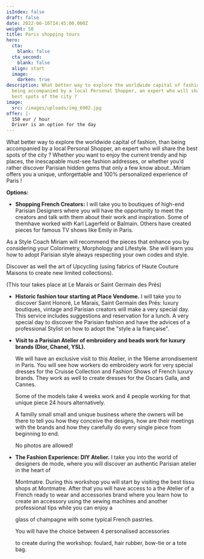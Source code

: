 ```yaml
---
isIndex: false
draft: false
date: 2022-06-16T14:45:00.000Z
weight: 50
title: Paris shopping tours
hero:
  cta:
    blank: false
  cta_second:
    blank: false
  align: start
  image:
    darken: true
description: What better way to explore the worldwide capital of fashion, than
  being accompanied by a local Personal Shopper, an expert who will share the
  best spots of the city ?
image:
  src: /images/uploads/img_6902.jpg
offer: |-
  150 eur / hour
  Driver is an option for the day
---
```

What better way to explore the worldwide capital of fashion, than being accompanied by a local Personal Shopper, an expert who will share the best spots of the city ? Whether you want to enjoy the current trendy and hip places, the inescapable must-see fashion addresses, or whether you’d rather discover Parisian hidden gems that only a few know about…Miriam offers you a unique, unforgettable and 100% personalized experience of Paris !

**Options:**

* **Shopping French Creators:** I will take you to boutiques of high-end Parisian Designers where you will have the opportunity to meet the creators and talk with them about their work and inspiration.  Some of themhave worked with Karl Lagerfeld or Balmain. Others have created pieces for famous TV shows like Emily in Paris. 

As a Style Coach Miriam will recommend the pieces that enhance you by considering your Colorimetry, Morphology and Lifestyle. She will learn you how to adopt Parisian style always respecting your own codes and style.

Discover as well the art of Upcycling (using fabrics of Haute Couture Maisons to create new limited collections).

(This tour takes place at Le Marais or Saint Germain des Prés)

* **Historic fashion tour starting at Place Vendome.** I will take you to discover Saint Honoré, Le Marais, Saint Germain des Prés: luxury boutiques, vintage and Parisian creators will make a very special day. This service includes suggestions and reservation for a lunch. A very special day to discover the Parisian fashion and have the advices of a professional Stylist on how to adopt the "style a la française".
* **Visit to a Parisian Atelier of embroidery and beads work for luxury brands (Dior, Chanel, YSL).**

  We will have an exclusive visit to this Atelier, in the 16eme arrondisement in Paris. You will see how workers do embroidery work for very special dresses for the Cruisse Collection and Fashion Shows of French luxury brands. They work as well to create dresses for the Oscars Galla, and Cannes.

  Some of the models take 4 weeks work and 4 people working for that unique piece 24 hours alternatively.

  A familly small small and unique business where the owners will be there to tell you how they conceive the designs, how are their meetings with the brands and how they carefully do every single piece from beginning to end.

  No photos are allowed!
* **The Fashion Experience: DIY Atelier.** I take you into the world of designers de mode, where you will discover an authentic Parisian atelier in the heart of

  Montmatre. During this workshop you will start by visiting the best tissu shops at Montmatre. After that you will have access to a the Atelier of a French ready to wear and accessories brand where you learn how to create an accessory using the sewing machines and another professional tips while you can enjoy a

  glass of champagne with some typical French pastries.

  You will have the choice between 4 personalised accessories

  to create during the workshop: foulard, hair rubber, bow-tie or a tote bag.
